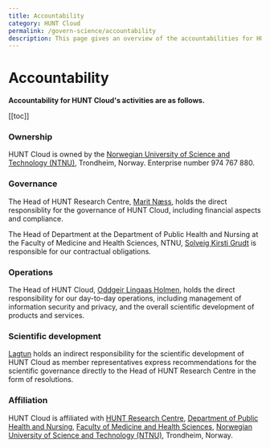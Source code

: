 ```yaml
---
title: Accountability
category: HUNT Cloud
permalink: /govern-science/accountability
description: This page gives an overview of the accountabilities for HUNT Cloud.
---
```


# Accountability

**Accountability for HUNT Cloud's activities are as follows.** 

[[toc]]

### Ownership

HUNT Cloud is owned by the [Norwegian University of Science and Technology (NTNU)](https://www.ntnu.edu), Trondheim, Norway. Enterprise number 974 767 880.

### Governance

The Head of HUNT Research Centre, [Marit Næss](https://www.ntnu.edu/employees/marit.nass), holds the direct responsiblity for the governance of HUNT Cloud, including financial aspects and compliance.

The Head of Department at the Department of Public Health and Nursing at the Faculty of Medicine and Health Sciences, NTNU, [Solveig Kirsti Grudt](https://www.ntnu.edu/ism/contact) is responsible for our contractual obligations.

### Operations
 
The Head of HUNT Cloud, [Oddgeir Lingaas Holmen](https://www.ntnu.edu/employees/oddgeir.lingaas.holmen), holds the direct responsibility for our day-to-day operations, including management of information security and privacy, and the overall scientific development of products and services.

### Scientific development

[Lagtun](/govern-science/tingweek/lagtun/) holds an indirect responsibility for the scientific development of HUNT Cloud as member representatives express recommendations for the scientific governance directly to the Head of HUNT Research Centre in the form of resolutions.

### Affiliation 

HUNT Cloud is affiliated with [HUNT Research Centre](https://www.ntnu.edu/hunt), [Department of Public Health and Nursing](https://www.ntnu.edu/ism), [Faculty of Medicine and Health Sciences](https://www.ntnu.edu/mh), [Norwegian University of Science and Technology (NTNU)](https://www.ntnu.edu), Trondheim, Norway.


